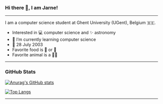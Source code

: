### Hi there 👋, I am Jarne!

---

I am a computer science student at Ghent University (UGent), Belgium 🇧🇪. 

- Interested in 💻 computer science and ✨ astronomy
- 🌱 I’m currently learning computer science
- 🎂 28 July 2003
- Favorite food is 🍔 or 🍕
- Favorite animal is a 🐻‍❄️

---

### GitHub Stats

[![Anurag's GitHub stats](https://github-readme-stats.vercel.app/api?username=jarneclauw&theme=dracula)](https://github.com/anuraghazra/github-readme-stats)

[![Top Langs](https://github-readme-stats.vercel.app/api/top-langs/?username=jarneclauw&theme=dracula)](https://github.com/anuraghazra/github-readme-stats)

---
